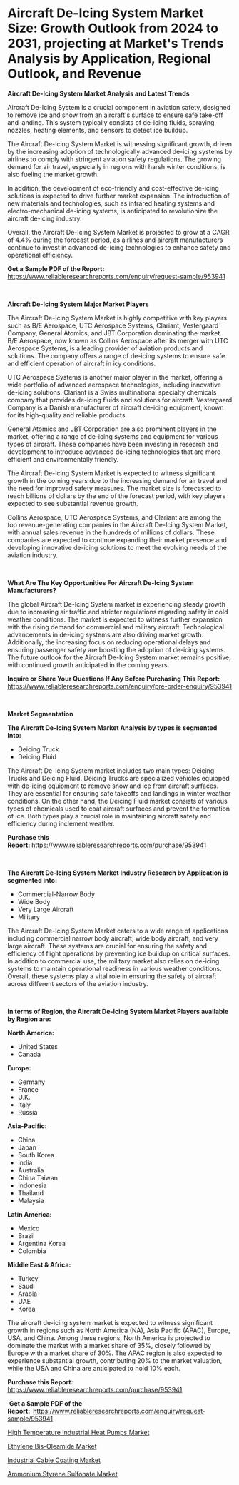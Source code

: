 <p><h1>Aircraft De-Icing System Market Size: Growth Outlook from 2024 to 2031, projecting at Market's Trends Analysis by Application, Regional Outlook, and Revenue</h1></p><p><strong>Aircraft De-Icing System Market Analysis and Latest Trends</strong></p>
<p><p>Aircraft De-Icing System is a crucial component in aviation safety, designed to remove ice and snow from an aircraft's surface to ensure safe take-off and landing. This system typically consists of de-icing fluids, spraying nozzles, heating elements, and sensors to detect ice buildup.</p><p>The Aircraft De-Icing System Market is witnessing significant growth, driven by the increasing adoption of technologically advanced de-icing systems by airlines to comply with stringent aviation safety regulations. The growing demand for air travel, especially in regions with harsh winter conditions, is also fueling the market growth.</p><p>In addition, the development of eco-friendly and cost-effective de-icing solutions is expected to drive further market expansion. The introduction of new materials and technologies, such as infrared heating systems and electro-mechanical de-icing systems, is anticipated to revolutionize the aircraft de-icing industry.</p><p>Overall, the Aircraft De-Icing System Market is projected to grow at a CAGR of 4.4% during the forecast period, as airlines and aircraft manufacturers continue to invest in advanced de-icing technologies to enhance safety and operational efficiency.</p></p>
<p><strong>Get a Sample PDF of the Report:&nbsp;</strong> <a href="https://www.reliableresearchreports.com/enquiry/request-sample/953941">https://www.reliableresearchreports.com/enquiry/request-sample/953941</a></p>
<p>&nbsp;</p>
<p><strong>Aircraft De-Icing System Major Market Players</strong></p>
<p><p>The Aircraft De-Icing System Market is highly competitive with key players such as B/E Aerospace, UTC Aerospace Systems, Clariant, Vestergaard Company, General Atomics, and JBT Corporation dominating the market. B/E Aerospace, now known as Collins Aerospace after its merger with UTC Aerospace Systems, is a leading provider of aviation products and solutions. The company offers a range of de-icing systems to ensure safe and efficient operation of aircraft in icy conditions.</p><p>UTC Aerospace Systems is another major player in the market, offering a wide portfolio of advanced aerospace technologies, including innovative de-icing solutions. Clariant is a Swiss multinational specialty chemicals company that provides de-icing fluids and solutions for aircraft. Vestergaard Company is a Danish manufacturer of aircraft de-icing equipment, known for its high-quality and reliable products.</p><p>General Atomics and JBT Corporation are also prominent players in the market, offering a range of de-icing systems and equipment for various types of aircraft. These companies have been investing in research and development to introduce advanced de-icing technologies that are more efficient and environmentally friendly.</p><p>The Aircraft De-Icing System Market is expected to witness significant growth in the coming years due to the increasing demand for air travel and the need for improved safety measures. The market size is forecasted to reach billions of dollars by the end of the forecast period, with key players expected to see substantial revenue growth.</p><p>Collins Aerospace, UTC Aerospace Systems, and Clariant are among the top revenue-generating companies in the Aircraft De-Icing System Market, with annual sales revenue in the hundreds of millions of dollars. These companies are expected to continue expanding their market presence and developing innovative de-icing solutions to meet the evolving needs of the aviation industry.</p></p>
<p>&nbsp;</p>
<p><strong>What Are The Key Opportunities For Aircraft De-Icing System Manufacturers?</strong></p>
<p><p>The global Aircraft De-Icing System market is experiencing steady growth due to increasing air traffic and stricter regulations regarding safety in cold weather conditions. The market is expected to witness further expansion with the rising demand for commercial and military aircraft. Technological advancements in de-icing systems are also driving market growth. Additionally, the increasing focus on reducing operational delays and ensuring passenger safety are boosting the adoption of de-icing systems. The future outlook for the Aircraft De-Icing System market remains positive, with continued growth anticipated in the coming years.</p></p>
<p><strong>Inquire or Share Your Questions If Any Before Purchasing This Report:</strong> <a href="https://www.reliableresearchreports.com/enquiry/pre-order-enquiry/953941">https://www.reliableresearchreports.com/enquiry/pre-order-enquiry/953941</a></p>
<p>&nbsp;</p>
<p><strong>Market Segmentation</strong></p>
<p><strong>The Aircraft De-Icing System Market Analysis by types is segmented into:</strong></p>
<p><ul><li>Deicing Truck</li><li>Deicing Fluid</li></ul></p>
<p><p>The Aircraft De-Icing System market includes two main types: Deicing Trucks and Deicing Fluid. Deicing Trucks are specialized vehicles equipped with de-icing equipment to remove snow and ice from aircraft surfaces. They are essential for ensuring safe takeoffs and landings in winter weather conditions. On the other hand, the Deicing Fluid market consists of various types of chemicals used to coat aircraft surfaces and prevent the formation of ice. Both types play a crucial role in maintaining aircraft safety and efficiency during inclement weather.</p></p>
<p><strong>Purchase this Report:&nbsp;</strong><a href="https://www.reliableresearchreports.com/purchase/953941">https://www.reliableresearchreports.com/purchase/953941</a></p>
<p>&nbsp;</p>
<p><strong>The Aircraft De-Icing System Market Industry Research by Application is segmented into:</strong></p>
<p><ul><li>Commercial-Narrow Body</li><li>Wide Body</li><li>Very Large Aircraft</li><li>Military</li></ul></p>
<p><p>The Aircraft De-Icing System Market caters to a wide range of applications including commercial narrow body aircraft, wide body aircraft, and very large aircraft. These systems are crucial for ensuring the safety and efficiency of flight operations by preventing ice buildup on critical surfaces. In addition to commercial use, the military market also relies on de-icing systems to maintain operational readiness in various weather conditions. Overall, these systems play a vital role in ensuring the safety of aircraft across different sectors of the aviation industry.</p></p>
<p>&nbsp;</p>
<p><strong>In terms of Region, the Aircraft De-Icing System Market Players available by Region are:</strong></p>
<p>
    <p> <strong> North America: </strong>
        <ul>
            <li>United States</li>
            <li>Canada</li>
        </ul>
        </p> 
    <p> <strong> Europe: </strong>
        <ul>
            <li>Germany</li>
            <li>France</li>
            <li>U.K.</li>
            <li>Italy</li>
            <li>Russia</li>
        </ul>
        </p> 
    <p> <strong> Asia-Pacific: </strong>
        <ul>
            <li>China</li>
            <li>Japan</li>
            <li>South Korea</li>
            <li>India</li>
            <li>Australia</li>
            <li>China Taiwan</li>
            <li>Indonesia</li>
            <li>Thailand</li>
            <li>Malaysia</li>
        </ul>
        </p> 
    <p> <strong> Latin America: </strong>
        <ul>
            <li>Mexico</li>
            <li>Brazil</li>
            <li>Argentina Korea</li>
            <li>Colombia</li>
        </ul>
        </p> 
    <p> <strong> Middle East & Africa: </strong>
        <ul>
            <li>Turkey</li>
            <li>Saudi</li>
            <li>Arabia</li>
            <li>UAE</li>
            <li>Korea</li>
        </ul>
    </p>
    </p>
<p><p>The aircraft de-icing system market is expected to witness significant growth in regions such as North America (NA), Asia Pacific (APAC), Europe, USA, and China. Among these regions, North America is projected to dominate the market with a market share of 35%, closely followed by Europe with a market share of 30%. The APAC region is also expected to experience substantial growth, contributing 20% to the market valuation, while the USA and China are anticipated to hold 10% each.</p></p>
<p><strong>Purchase this Report: </strong><a href="https://www.reliableresearchreports.com/purchase/953941">https://www.reliableresearchreports.com/purchase/953941</a></p>
<p>&nbsp;<strong>Get a Sample PDF of the Report:&nbsp;&nbsp;</strong><a href="https://www.reliableresearchreports.com/enquiry/request-sample/953941">https://www.reliableresearchreports.com/enquiry/request-sample/953941</a></p>
<p><strong></strong></p>
<p><p><a href="https://unruly-ladybug-44b.notion.site/High-Temperature-Industrial-Heat-Pumps-Market-Size-Market-Share-and-Global-Market-Analysis-Report--710e5a94e0de444aa7cb061991748e11">High Temperature Industrial Heat Pumps Market</a></p><p><a href="https://view.publitas.com/reportprime-1/ethylene-bis-oleamide-market-size-share-trends-analysis-report-by-application-regional-outlook-competitive-strategies-and-segment-forecasts-2023-2030/">Ethylene Bis-Oleamide Market</a></p><p><a href="https://view.publitas.com/reportprime-1/industrial-cable-coating-market-research-report-forecasted-for-period-from-2023-2030-by-market-type-market-application-and-region/">Industrial Cable Coating Market</a></p><p><a href="https://view.publitas.com/reportprime-1/ammonium-styrene-sulfonate-market-with-the-goal-of-estimating-the-market-size-and-future-growth-potential-of-various-market-segments-based-on-component-applications-end-user-and-region/">Ammonium Styrene Sulfonate Market</a></p></p>